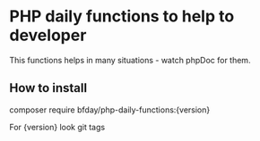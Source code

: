 PHP daily functions to help to developer
=
This functions helps in many situations - watch phpDoc for them.

How to install
-
composer require bfday/php-daily-functions:{version}

For {version} look git tags
